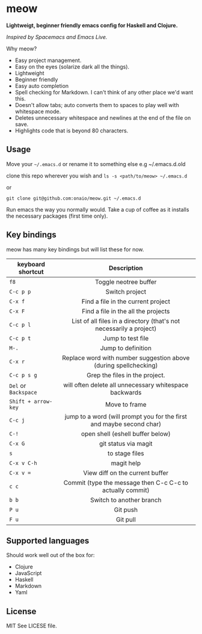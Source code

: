 # meow

**Lightweigt, beginner friendly emacs config for Haskell and Clojure.**

*Inspired by Spacemacs and Emacs Live.*

Why meow?

 - Easy project management.
 - Easy on the eyes (solarize dark all the things).
 - Lightweight
 - Beginner friendly
 - Easy auto completion
 - Spell checking for Markdown. I can't think of any other place we'd want this.
 - Doesn't allow tabs; auto converts them to spaces to play well with whitespace mode.
 - Deletes unnecessary whitespace and newlines at the end of the file on save.
 - Highlights code that is beyond 80 characters.


## Usage
Move your `~/.emacs.d` or rename it to something else e.g ~/.emacs.d.old

clone this repo wherever you wish and `ls -s <path/to/meow> ~/.emacs.d`

or

`git clone git@github.com:onaio/meow.git ~/.emacs.d`

Run emacs the way you normally would.
Take a cup of coffee as it installs the necessary packages (first time only).

## Key bindings
meow has many key bindings but will list these for now.


| keyboard shortcut   | Description                                                         |
| --------------------|:-------------------------------------------------------------------:|
|`f8`                 | Toggle neotree buffer                                               |
|`C-c p p`            | Switch project                                                      |
|`C-x f`              | Find a file in the current project                                  |
|`C-x F`              | Find a file in the all the projects                                 |
|`C-c p l`            | List of all files in a directory (that's not necessarily a project) |
|`C-c p t`            | Jump to test file                                                   |
|`M-.`                | Jump to definition                                                  |
|`C-x r`              | Replace word with number suggestion above (during spellchecking)    |
|`C-c p s g`          | Grep the files in the project.                                      |
|`Del` or `Backspace` | will often delete all unnecessary whitespace backwards              |
|`Shift + arrow-key`  | Move to frame                                                       |
|`C-c j`              | jump to a word (will prompt you for the first and maybe second char)|
|`C-!`                | open shell (eshell buffer below)                                    |
|`C-x G`              | git status via magit                                                |
|`s`                  | to stage files                                                      |
|`C-x v C-h`          | magit help                                                          |
|`C-x v =`            | View diff on the current buffer                                     |
|`c c`                | Commit (type the message then C-c C-c to actually commit)           |
|`b b`                | Switch to another branch                                            |
|`P u`                | Git push                                                            |
|`F u`                | Git pull                                                            |



## Supported languages
Should work well out of the box for:
- Clojure
- JavaScript
- Haskell
- Markdown
- Yaml

## License
MIT
See LICESE file.
